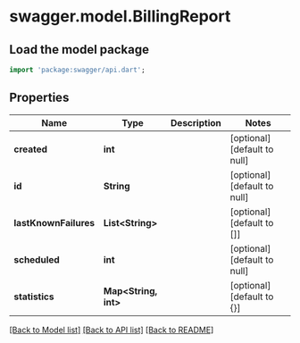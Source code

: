 # swagger.model.BillingReport

## Load the model package
```dart
import 'package:swagger/api.dart';
```

## Properties
Name | Type | Description | Notes
------------ | ------------- | ------------- | -------------
**created** | **int** |  | [optional] [default to null]
**id** | **String** |  | [optional] [default to null]
**lastKnownFailures** | **List&lt;String&gt;** |  | [optional] [default to []]
**scheduled** | **int** |  | [optional] [default to null]
**statistics** | **Map&lt;String, int&gt;** |  | [optional] [default to {}]

[[Back to Model list]](../README.md#documentation-for-models) [[Back to API list]](../README.md#documentation-for-api-endpoints) [[Back to README]](../README.md)


